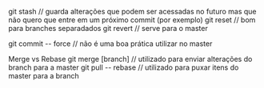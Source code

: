 
git stash   // guarda alterações que podem ser acessadas no futuro mas que não quero que entre em um próximo commit (por exemplo)
git reset   // bom para branches separadados
git revert  // serve para o master

git commit -- force // não é uma boa prática utilizar no master

Merge vs Rebase
git merge [branch]  // utilizado para enviar alterações do branch para a master
git pull -- rebase  // utilizado para puxar itens do master para a branch

